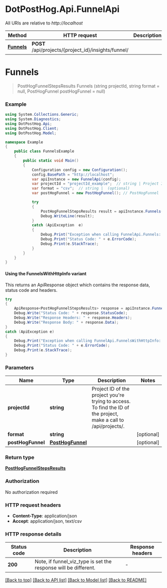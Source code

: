 # DotPostHog.Api.FunnelApi

All URIs are relative to *http://localhost*

| Method | HTTP request | Description |
|--------|--------------|-------------|
| [**Funnels**](FunnelApi.md#funnels) | **POST** /api/projects/{project_id}/insights/funnel/ |  |

<a id="funnels"></a>
# **Funnels**
> PostHogFunnelStepsResults Funnels (string projectId, string format = null, PostHogFunnel postHogFunnel = null)



### Example
```csharp
using System.Collections.Generic;
using System.Diagnostics;
using DotPostHog.Api;
using DotPostHog.Client;
using DotPostHog.Model;

namespace Example
{
    public class FunnelsExample
    {
        public static void Main()
        {
            Configuration config = new Configuration();
            config.BasePath = "http://localhost";
            var apiInstance = new FunnelApi(config);
            var projectId = "projectId_example";  // string | Project ID of the project you're trying to access. To find the ID of the project, make a call to /api/projects/.
            var format = "csv";  // string |  (optional) 
            var postHogFunnel = new PostHogFunnel(); // PostHogFunnel |  (optional) 

            try
            {
                PostHogFunnelStepsResults result = apiInstance.Funnels(projectId, format, postHogFunnel);
                Debug.WriteLine(result);
            }
            catch (ApiException  e)
            {
                Debug.Print("Exception when calling FunnelApi.Funnels: " + e.Message);
                Debug.Print("Status Code: " + e.ErrorCode);
                Debug.Print(e.StackTrace);
            }
        }
    }
}
```

#### Using the FunnelsWithHttpInfo variant
This returns an ApiResponse object which contains the response data, status code and headers.

```csharp
try
{
    ApiResponse<PostHogFunnelStepsResults> response = apiInstance.FunnelsWithHttpInfo(projectId, format, postHogFunnel);
    Debug.Write("Status Code: " + response.StatusCode);
    Debug.Write("Response Headers: " + response.Headers);
    Debug.Write("Response Body: " + response.Data);
}
catch (ApiException e)
{
    Debug.Print("Exception when calling FunnelApi.FunnelsWithHttpInfo: " + e.Message);
    Debug.Print("Status Code: " + e.ErrorCode);
    Debug.Print(e.StackTrace);
}
```

### Parameters

| Name | Type | Description | Notes |
|------|------|-------------|-------|
| **projectId** | **string** | Project ID of the project you&#39;re trying to access. To find the ID of the project, make a call to /api/projects/. |  |
| **format** | **string** |  | [optional]  |
| **postHogFunnel** | [**PostHogFunnel**](PostHogFunnel.md) |  | [optional]  |

### Return type

[**PostHogFunnelStepsResults**](PostHogFunnelStepsResults.md)

### Authorization

No authorization required

### HTTP request headers

 - **Content-Type**: application/json
 - **Accept**: application/json, text/csv


### HTTP response details
| Status code | Description | Response headers |
|-------------|-------------|------------------|
| **200** | Note, if funnel_viz_type is set the response will be different. |  -  |

[[Back to top]](#) [[Back to API list]](../README.md#documentation-for-api-endpoints) [[Back to Model list]](../README.md#documentation-for-models) [[Back to README]](../README.md)

